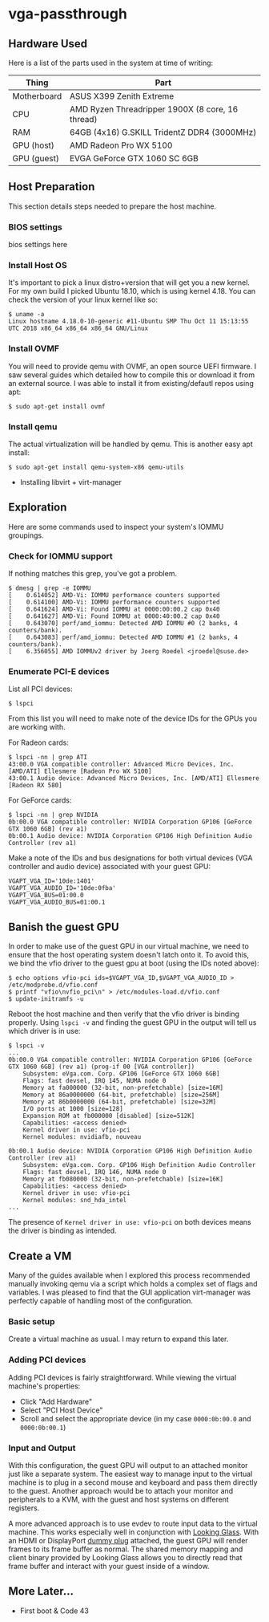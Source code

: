 # vga-passthrough

## Hardware Used
Here is a list of the parts used in the system at time of writing:

Thing | Part
----- | ----
Motherboard | ASUS X399 Zenith Extreme
CPU | AMD Ryzen Threadripper 1900X (8 core, 16 thread)
RAM | 64GB (4x16) G.SKILL TridentZ DDR4 (3000MHz)
GPU (host) | AMD Radeon Pro WX 5100
GPU (guest) | EVGA GeForce GTX 1060 SC 6GB


## Host Preparation
This section details steps needed to prepare the host machine.

### BIOS settings
bios settings here

### Install Host OS
It's important to pick a linux distro+version that will get you a new kernel.
For my own build I picked Ubuntu 18.10, which is using kernel 4.18. You can
check the version of your linux kernel like so:

```
$ uname -a
Linux hostname 4.18.0-10-generic #11-Ubuntu SMP Thu Oct 11 15:13:55 UTC 2018 x86_64 x86_64 x86_64 GNU/Linux
```

### Install OVMF
You will need to provide qemu with OVMF, an open source UEFI firmware. I saw
several guides which detailed how to compile this or download it from an
external source. I was able to install it from existing/defautl repos using
apt:

```
$ sudo apt-get install ovmf
```

### Install qemu
The actual virtualization will be handled by qemu. This is another easy apt
install:

```
$ sudo apt-get install qemu-system-x86 qemu-utils
```

* Installing libvirt + virt-manager

## Exploration
Here are some commands used to inspect your system's IOMMU groupings.

### Check for IOMMU support
If nothing matches this grep, you've got a problem.
```
$ dmesg | grep -e IOMMU
[    0.614052] AMD-Vi: IOMMU performance counters supported
[    0.614100] AMD-Vi: IOMMU performance counters supported
[    0.641624] AMD-Vi: Found IOMMU at 0000:00:00.2 cap 0x40
[    0.641627] AMD-Vi: Found IOMMU at 0000:40:00.2 cap 0x40
[    0.643070] perf/amd_iommu: Detected AMD IOMMU #0 (2 banks, 4 counters/bank).
[    0.643083] perf/amd_iommu: Detected AMD IOMMU #1 (2 banks, 4 counters/bank).
[    6.356055] AMD IOMMUv2 driver by Joerg Roedel <jroedel@suse.de>
```

### Enumerate PCI-E devices
List all PCI devices:
```
$ lspci
```

From this list you will need to make note of the device IDs for the GPUs you are working with.

For Radeon cards:
```
$ lspci -nn | grep ATI
43:00.0 VGA compatible controller: Advanced Micro Devices, Inc. [AMD/ATI] Ellesmere [Radeon Pro WX 5100]
43:00.1 Audio device: Advanced Micro Devices, Inc. [AMD/ATI] Ellesmere [Radeon RX 580]
```

For GeForce cards:
```
$ lspci -nn | grep NVIDIA
0b:00.0 VGA compatible controller: NVIDIA Corporation GP106 [GeForce GTX 1060 6GB] (rev a1)
0b:00.1 Audio device: NVIDIA Corporation GP106 High Definition Audio Controller (rev a1)
```

Make a note of the IDs and bus designations for both virtual devices (VGA controller and audio device) associated with your guest GPU:
```
VGAPT_VGA_ID='10de:1401'
VGAPT_VGA_AUDIO_ID='10de:0fba'
VGAPT_VGA_BUS=01:00.0
VGAPT_VGA_AUDIO_BUS=01:00.1
```

## Banish the guest GPU
In order to make use of the guest GPU in our virtual machine, we need to ensure that the host operating system doesn't latch onto it. To avoid this, we bind the vfio driver to the guest gpu at boot (using the IDs noted above):
```
$ echo options vfio-pci ids=$VGAPT_VGA_ID,$VGAPT_VGA_AUDIO_ID > /etc/modprobe.d/vfio.conf
$ printf "vfio\nvfio_pci\n" > /etc/modules-load.d/vfio.conf
$ update-initramfs -u
```

Reboot the host machine and then verify that the vfio driver is binding properly. Using `lspci -v` and finding the guest GPU in the output will tell us which driver is in use:
```
$ lspci -v
...
0b:00.0 VGA compatible controller: NVIDIA Corporation GP106 [GeForce GTX 1060 6GB] (rev a1) (prog-if 00 [VGA controller])
	Subsystem: eVga.com. Corp. GP106 [GeForce GTX 1060 6GB]
	Flags: fast devsel, IRQ 145, NUMA node 0
	Memory at fa000000 (32-bit, non-prefetchable) [size=16M]
	Memory at 86a0000000 (64-bit, prefetchable) [size=256M]
	Memory at 86b0000000 (64-bit, prefetchable) [size=32M]
	I/O ports at 1000 [size=128]
	Expansion ROM at fb000000 [disabled] [size=512K]
	Capabilities: <access denied>
	Kernel driver in use: vfio-pci
	Kernel modules: nvidiafb, nouveau

0b:00.1 Audio device: NVIDIA Corporation GP106 High Definition Audio Controller (rev a1)
	Subsystem: eVga.com. Corp. GP106 High Definition Audio Controller
	Flags: fast devsel, IRQ 146, NUMA node 0
	Memory at fb080000 (32-bit, non-prefetchable) [size=16K]
	Capabilities: <access denied>
	Kernel driver in use: vfio-pci
	Kernel modules: snd_hda_intel
...
```

The presence of `Kernel driver in use: vfio-pci` on both devices means the driver is binding as intended.

## Create a VM
Many of the guides available when I explored this process recommended manually invoking qemu via a script which holds a complex set of flags and variables. I was pleased to find that the GUI application virt-manager was perfectly capable of handling most of the configuration.

### Basic setup
Create a virtual machine as usual. I may return to expand this later.

### Adding PCI devices
Adding PCI devices is fairly straightforward. While viewing the virtual machine's properties:
* Click "Add Hardware"
* Select "PCI Host Device"
* Scroll and select the appropriate device (in my case `0000:0b:00.0` and `0000:0b:00.1`)

### Input and Output
With this configuration, the guest GPU will output to an attached monitor just like a separate system. The easiest way to manage input to the virtual machine is to plug in a second mouse and keyboard and pass them directly to the guest. Another approach would be to attach your monitor and peripherals to a KVM, with the guest and host systems on different registers.

A more advanced approach is to use evdev to route input data to the virtual machine. This works especially well in conjunction with [Looking Glass](https://looking-glass.hostfission.com/). With an HDMI or DisplayPort [dummy plug](https://www.amazon.com/gp/product/B077CZ6JC3/) attached, the guest GPU will render frames to its frame buffer as normal. The shared memory mapping and client binary provided by Looking Glass allows you to directly read that frame buffer and interact with your guest inside of a window.

## More Later...
* First boot & Code 43
